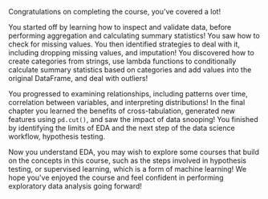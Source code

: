 Congratulations on completing the course, you've covered a lot!

You started off by learning how to inspect and validate data, before performing aggregation and calculating summary statistics! You saw how to check for missing values. You then identified strategies to deal with it, including dropping missing values, and imputation! You discovered how to create categories from strings, use lambda functions to conditionally calculate summary statistics based on categories and add values into the original DataFrame, and deal with outliers!

You progressed to examining relationships, including patterns over time, correlation between variables, and interpreting distributions! In the final chapter you learned the benefits of cross-tabulation, generated new features using `pd.cut()`, and saw the impact of data snooping! You finished by identifying the limits of EDA and the next step of the data science workflow, hypothesis testing.

Now you understand EDA, you may wish to explore some courses that build on the concepts in this course, such as the steps involved in hypothesis testing, or supervised learning, which is a form of machine learning! We hope you've enjoyed the course and feel confident in performing exploratory data analysis going forward!